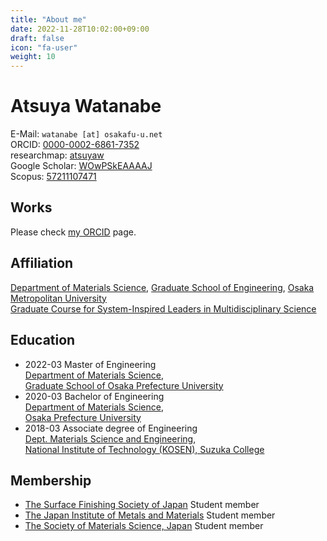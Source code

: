 ```yaml
---
title: "About me"
date: 2022-11-28T10:02:00+09:00
draft: false
icon: "fa-user"
weight: 10
---
```


# Atsuya Watanabe

E-Mail: `watanabe [at] osakafu-u.net`  
ORCID: [0000-0002-6861-7352](https://orcid.org/0000-0002-6861-7352)  
researchmap: [atsuyaw](https://researchmap.jp/atsuyaw)  
Google Scholar: [WOwPSkEAAAAJ](https://scholar.google.com/citations?hl=ja&user=WOwPSkEAAAAJ)  
Scopus: [57211107471](https://www.scopus.com/authid/detail.uri?authorId=57211107471)

## Works

Please check [my ORCID](https://orcid.org/0000-0002-6861-7352) page.

## Affiliation

[Department of Materials Science](https://www.omu.ac.jp/eng/en/undergraduate/mat-sci/), [Graduate School of Engineering](https://www.omu.ac.jp/eng/en/), [Osaka Metropolitan University](https://www.omu.ac.jp/en/)  
[Graduate Course for System-Inspired Leaders in Multidisciplinary Science](http://sims-program.osakafu-u.ac.jp/eng/)

 ## Education

- 2022-03 Master of Engineering  
[Department of Materials Science](http://mtr1.osakafu-u.ac.jp/materials-eng/),  
[Graduate School of Osaka Prefecture University](https://www.osakafu-u.ac.jp/en/)
- 2020-03 Bachelor of Engineering  
[Department of Materials Science](http://mtr1.osakafu-u.ac.jp/materials-eng/),  
[Osaka Prefecture University](https://www.osakafu-u.ac.jp/en/)
- 2018-03 Associate degree of Engineering  
[Dept. Materials Science and Engineering](https://www.suzuka-ct.ac.jp/mse),  
[National Institute of Technology (KOSEN), Suzuka College](https://www.suzuka-ct.ac.jp/english/)

## Membership
- [The Surface Finishing Society of Japan](https://www.sfj.or.jp) Student member
- [The Japan Institute of Metals and Materials](https://jimm.jp/en/) Student member
- [The Society of Materials Science, Japan](https://www.jsms.jp/e-index.html) Student member
